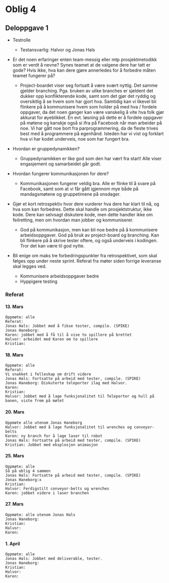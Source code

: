 # Oblig 4

## Deloppgave 1

* Testrolle
  * Testansvarlig: Halvor og Jonas Hals 

* Er det noen erfaringer enten team-messig eller mtp prosjektmetodikk som er verdt å nevne? Synes teamet at de valgene dere har tatt er gode? Hvis ikke, hva kan dere gjøre annerledes for å forbedre måten teamet fungerer på?
  * Project-boardet viser seg fortsatt å være svært nyttig. Det samme gjelder branching. Pga. bruken av ulike branches er sjeldent det dukker opp konflikterende kode, samt som det gjør det ryddig og oversiktlig å se hvem som har gjort hva. Samtidig kan vi likevel bli flinkere på å kommunisere hvem som holder på med hva / fordele oppgaver, da det noen ganger kan være vanskelig å vite hva folk gjør akkurat for øyeblikket. En evt. løsning på dette er å fordele oppgaver på møtene og kanskje også si ifra på Facebook når man arbeider på noe. Vi har gått noe bort fra parprogrammering, da de fleste trives best med å programmere på egenhånd. Isteden har vi vist og forklart hva vi har kodet underveis, noe som har fungert bra.  

* Hvordan er gruppedynamikken?
  * Gruppedynamikken er like god som den har vært fra start! Alle viser engasjement og samarbeidet går godt.  

* Hvordan fungerer kommunikasjonen for dere?
  * Kommunikasjonen fungerer veldig bra. Alle er flinke til å svare på Facebook, samt som at vi får gått igjennom mye både på mandagsmøtene og gruppetimene på onsdager.  

* Gjør et kort retrospektiv hvor dere vurderer hva dere har klart til nå, og hva som kan forbedres. Dette skal handle om prosjektstruktur, ikke kode. Dere kan selvsagt diskutere kode, men dette handler ikke om feilretting, men om hvordan man jobber og kommuniserer.
  * God på kommunikasjon, men kan bli noe bedre på å kommunisere arbeidsoppgaver. God på bruk av project-board og branching. Kan bli flinkere på å skrive tester oftere, og også underveis i kodingen. Tror det kan være til god nytte. 

* Bli enige om maks tre forbedringspunkter fra retrospektivet, som skal følges opp under neste sprint. Referat fra møter siden forrige leveranse skal legges ved. 
  * Kommunisere arbeidsoppgaver bedre
  * Hyppigere testing


### Referat

#### 13. Mars
    Oppmøte: alle
    Referat: 
    Jonas Hals: Jobbet med å fikse tester, compile. (SPIKE)
    Jonas Haneborg:
    Karen: jobbet med å få til å vise to spillere på brettet
    Halvor: arbeidet med Karen om to spillere
    Kristian:

#### 18. Mars
    Oppmøte: alle
    Referat: 
    Vi snakket i felleskap om drift videre
    Jonas Hals: Fortsatte på arbeid med tester, compile. (SPIKE)
    Jonas Haneborg: Diskuterte teleporter ilag med Halvor. 
    Karen: 
    Kristian:
    Halvor: Jobbet med å lage funksjonalitet til Teleporter og hull på banen, viste frem på møtet

#### 20. Mars
    Oppmøte alle utenom Jonas Haneborg
    Halvor: Jobbet med å lage funksjonalitet til wrenches og conveyor-belts
    Karen: ny branch for å lage laser til robot
    Jonas Hals: Fortsatte på arbeid med tester, compile. (SPIKE)
    Kristian: Jobbet med eksplosjon animasjon

#### 25. Mars
    Oppmøte: alle
    Så på oblig 4 sammen 
    Jonas Hals: Fortsatte på arbeid med tester, compile. (SPIKE)
    Jonas Haneborg:x
    Kristian:
    Halvor: Ferdigstilt conveyor-belts og wrenches
    Karen: jobbet videre i laser branchen

#### 27. Mars
    Oppmøte: alle utenom Jonas Hals
    Jonas Haneborg:
    Kristian:
    Halvor:
    Karen:

#### 1. April
    Oppmøte: alle
    Jonas Hals: Jobbet med deliverable, tester.
    Jonas Haneborg:
    Kristian:
    Halvor:
    Karen:
